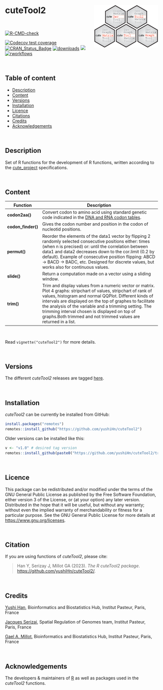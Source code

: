 
# cuteTool2 <a href="">[<img src="man/figures/logo.png" align="right" height="140" />](https://yushihn.github.io/cuteTool2)</a>

<br />

<!-- badges: start -->

[![R-CMD-check](https://github.com/yushiHn/cuteTool2/workflows/R-CMD-check/badge.svg)](https://github.com/yushiHn/cuteTool2/actions)

[![Codecov test coverage](https://codecov.io/github/yushiHn/cuteTool2/coverage.svg?branch=master)](https://app.codecov.io/github/yushiHn/cuteTool2?branch=master)
[![CRAN_Status_Badge](https://www.r-pkg.org/badges/version/cuteTool2)](https://cran.r-project.org/package=cuteTool2)
[![downloads](https://cranlogs.r-pkg.org/badges/cuteTool2)](https://www.rdocumentation.org/trends)
[![](https://img.shields.io/badge/license-GPL3.0-green.svg)](https://opensource.org/licenses/MITgpl-3-0)
[![rworkflows](https://github.com/yushiHn/cuteTool2/actions/workflows/rworkflows.yml/badge.svg)](https://github.com/yushiHn/cuteTool2/actions/workflows/rworkflows.yml)
<!-- badges: end -->

<br />

## Table of content

   - [Description](#description)
   - [Content](#content)
   - [Versions](#versions)
   - [Installation](#installation)
   - [Licence](#licence)
   - [Citations](#citations)
   - [Credits](#credits)
   - [Acknowledgements](#acknowledgements)

<br />

## Description

Set of R functions for the development of R functions, written according to the [cute_project](https://github.com/gael-millot/cute_project) specifications.

<br />

## Content

| Function | Description |
| --- | --- |
| **codon2aa()** | Convert codon to amino acid using standard genetic code indicated in the [DNA and RNA codon tables](https://en.wikipedia.org/wiki/DNA_and_RNA_codon_tables). |
| **codon_finder()** | Gives the codon number and position in the codon of nucleotid positions. |
| **permut()** | Reorder the elements of the data1 vector by flipping 2 randomly selected  consecutive positions either: times (when n is precised) or: until the correlation between data1 and data2 decreases down to the cor.limit (0.2 by default). Example of consecutive position flipping: ABCD -> BACD -> BADC, etc. Designed for discrete values, but works also for continuous values. |
| **slide()** | Return a computation made on a vector using a sliding window. |
| **trim()** | Trim and display values from a numeric vector or matrix. Plot 4 graphs: stripchart of values, stripchart of rank of values, histogram and normal QQPlot. Different kinds of intervals are displayed on the top of graphes to facilitate the analysis of the variable and a trimming setting. The trimming interval chosen is displayed on top of graphs.Both trimmed and not trimmed values are returned in a list. |
 
<br />

Read `vignette("cuteTool2")` for more details.

<br />

## Versions

The different *cuteTool2* releases are tagged [here](https://github.com/yushiHn/cuteTool2/tags).

<br />

## Installation

*cuteTool2* can be currently be installed from GitHub:

```r
install.packages("remotes")
remotes::install_github("https://github.com/yushiHn/cuteTool2")
```

Older versions can be installed like this:

```r
v <- "v1.0" # desired tag version
remotes::install_github(paste0("https://github.com/yushiHn/cuteTool2/tree/", v))
```

<br />

## Licence

This package can be redistributed and/or modified under the terms of the GNU General Public License as published by the Free Software Foundation, either version 3 of the License, or (at your option) any later version.
Distributed in the hope that it will be useful, but without any warranty; without even the implied warranty of merchandability or fitness for a particular purpose.
See the GNU General Public License for more details at https://www.gnu.org/licenses.

<br />

## Citation

If you are using functions of *cuteTool2*, please cite: 

> Han Y, Serizay J, Millot GA (2023). _The R cuteTool2 package_.
> <https://github.com/yushiHn/cuteTool2/>.

<br />

## Credits

[Yushi Han](https://github.com/yushiHn/), Bioinformatics and Biostatistics Hub, Institut Pasteur, Paris, France

[Jacques Serizai](https://github.com/js2264), Spatial Regulation of Genomes team, Institut Pasteur, Paris, France

[Gael A. Millot](https://gitlab.pasteur.fr/gmillot), Bioinformatics and Biostatistics Hub, Institut Pasteur, Paris, France

<br />

## Acknowledgements

The developers & maintainers of [R](https://www.r-project.org/) as well as packages used in the *cuteTool2* functions.

